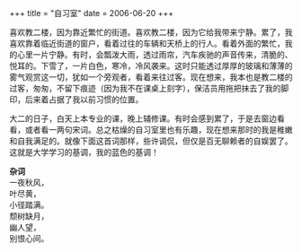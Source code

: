 +++
title = "自习室"
date = 2006-06-20
+++

<!-- ---
date: '2006-06-20'
title: '自习室'
--- -->

喜欢教二楼，因为靠近繁忙的街道。喜欢教二楼，因为它给我带来宁静。累了，我喜欢靠着临近街道的窗户，看着过往的车辆和天桥上的行人。看着外面的繁忙，我的心里一片宁静。有时，会瓢泼大雨，透过雨帘，汽车疾驰的声音传来，清脆的、悦耳的。下雪了，一片白色，寒冷，冷风袭来。这时只能透过厚厚的玻璃和薄薄的雾气观赏这一切，犹如一个旁观者，看着来往过客。现在想来，我本也是教二楼的过客，匆匆，不留下痕迹（因为我不在课桌上刻字），保洁员用拖把抹去了我的脚印，后来着占据了我以前习惯的位置。

<!--more-->

大二的日子，白天上本专业的课，晚上辅修课。有时会感到累了，于是去窗边看看，或者看一两句宋词。总之枯燥的自习室里也有乐趣，现在想来那时的我是稚嫩和自我满足的。就像下面这首词那样，些许调侃，但仅是百无聊赖者的自娱罢了。这就是大学学习的基调，我的蓝色的基调！


**杂词**  
一夜秋风，  
叶尽黄，  
小径踏满。  
颓树缺月，  
幽人望，  
别恨心间。
